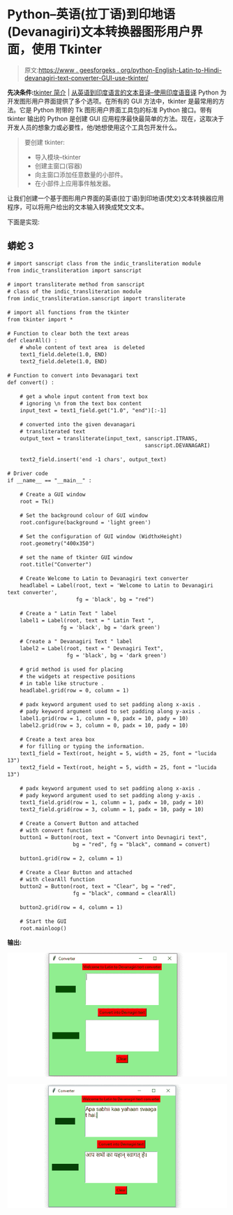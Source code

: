 # Python–英语(拉丁语)到印地语(Devanagiri)文本转换器图形用户界面，使用 Tkinter

> 原文:[https://www . geesforgeks . org/python-English-Latin-to-Hindi-devanagiri-text-converter-GUI-use-tkinter/](https://www.geeksforgeeks.org/python-english-latin-to-hindi-devanagiri-text-convertor-gui-using-tkinter/)

**先决条件:**[tkinter 简介](https://www.geeksforgeeks.org/python-gui-tkinter/) | [从英语到印度语言的文本音译–使用印度语音译](https://www.geeksforgeeks.org/text-transliteration-from-english-to-indian-languages-using-indic-transliteration/)
Python 为开发图形用户界面提供了多个选项。在所有的 GUI 方法中，tkinter 是最常用的方法。它是 Python 附带的 Tk 图形用户界面工具包的标准 Python 接口。带有 tkinter 输出的 Python 是创建 GUI 应用程序最快最简单的方法。现在，这取决于开发人员的想象力或必要性，他/她想使用这个工具包开发什么。

> 要创建 tkinter:
> 
> *   导入模块–tkinter
> *   创建主窗口(容器)
> *   向主窗口添加任意数量的小部件。
> *   在小部件上应用事件触发器。

让我们创建一个基于图形用户界面的英语(拉丁语)到印地语(梵文)文本转换器应用程序，可以将用户给出的文本输入转换成梵文文本。

下面是实现:

## 蟒蛇 3

```
# import sanscript class from the indic_transliteration module
from indic_transliteration import sanscript

# import transliterate method from sanscript
# class of the indic_transliteration module
from indic_transliteration.sanscript import transliterate

# import all functions from the tkinter 
from tkinter import *

# Function to clear both the text areas
def clearAll() :
    # whole content of text area  is deleted
    text1_field.delete(1.0, END)
    text2_field.delete(1.0, END)

# Function to convert into Devanagari text
def convert() :

    # get a whole input content from text box
    # ignoring \n from the text box content
    input_text = text1_field.get("1.0", "end")[:-1]

    # converted into the given devanagari
    # transliterated text
    output_text = transliterate(input_text, sanscript.ITRANS,
                                            sanscript.DEVANAGARI)

    text2_field.insert('end -1 chars', output_text)

# Driver code
if __name__ == "__main__" :

    # Create a GUI window
    root = Tk()

    # Set the background colour of GUI window 
    root.configure(background = 'light green') 

    # Set the configuration of GUI window (WidthxHeight)
    root.geometry("400x350") 

    # set the name of tkinter GUI window 
    root.title("Converter")

    # Create Welcome to Latin to Devanagiri text converter
    headlabel = Label(root, text = 'Welcome to Latin to Devanagiri text converter', 
                      fg = 'black', bg = "red") 

    # Create a " Latin Text " label 
    label1 = Label(root, text = " Latin Text ",
                 fg = 'black', bg = 'dark green')

    # Create a " Devanagiri Text " label 
    label2 = Label(root, text = " Devnagiri Text", 
                   fg = 'black', bg = 'dark green') 

    # grid method is used for placing 
    # the widgets at respective positions 
    # in table like structure .  
    headlabel.grid(row = 0, column = 1)

    # padx keyword argument used to set padding along x-axis .
    # pady keyword argument used to set padding along y-axis .
    label1.grid(row = 1, column = 0, padx = 10, pady = 10) 
    label2.grid(row = 3, column = 0, padx = 10, pady = 10)

    # Create a text area box 
    # for filling or typing the information. 
    text1_field = Text(root, height = 5, width = 25, font = "lucida 13")
    text2_field = Text(root, height = 5, width = 25, font = "lucida 13")

    # padx keyword argument used to set padding along x-axis .
    # pady keyword argument used to set padding along y-axis . 
    text1_field.grid(row = 1, column = 1, padx = 10, pady = 10) 
    text2_field.grid(row = 3, column = 1, padx = 10, pady = 10)

    # Create a Convert Button and attached 
    # with convert function 
    button1 = Button(root, text = "Convert into Devnagiri text",
                     bg = "red", fg = "black", command = convert)

    button1.grid(row = 2, column = 1)

    # Create a Clear Button and attached 
    # with clearAll function 
    button2 = Button(root, text = "Clear", bg = "red", 
                     fg = "black", command = clearAll)

    button2.grid(row = 4, column = 1)

    # Start the GUI 
    root.mainloop() 
```

**输出:**

![output1](img/63e3786c8a66c5e4524a78cb9a56a0fb.png)

![output2](img/e0cfa921706a7e334190d54c267c1ada.png)